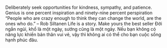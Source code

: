 Deliberately seek opportunities for kindness, sympathy, and patience.
Genius is one percent inspiration and ninety-nine percent perspiration
 “People who are crazy enough to think they can change the world, are the ones who do.” – Rob Siltanen
Life is a story. Make yours the best seller
Đời ngắn ngủi, khổ là một ngày, sướng cũng là một ngày. Nếu bạn không có năng lực khiến bản thân vui vẻ, vậy thì không ai có thể cho bạn cuộc sống hạnh phúc đâu.
